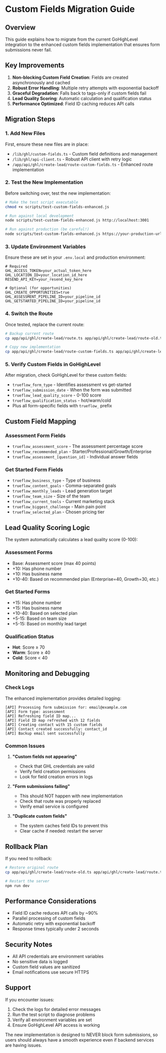 # Custom Fields Migration Guide

## Overview

This guide explains how to migrate from the current GoHighLevel integration to the enhanced custom fields implementation that ensures form submissions never fail.

## Key Improvements

1. **Non-blocking Custom Field Creation**: Fields are created asynchronously and cached
2. **Robust Error Handling**: Multiple retry attempts with exponential backoff
3. **Graceful Degradation**: Falls back to tags-only if custom fields fail
4. **Lead Quality Scoring**: Automatic calculation and qualification status
5. **Performance Optimized**: Field ID caching reduces API calls

## Migration Steps

### 1. Add New Files

First, ensure these new files are in place:
- `/lib/ghl/custom-fields.ts` - Custom field definitions and management
- `/lib/ghl/api-client.ts` - Robust API client with retry logic
- `/app/api/ghl/create-lead/route-custom-fields.ts` - Enhanced route implementation

### 2. Test the New Implementation

Before switching over, test the new implementation:

```bash
# Make the test script executable
chmod +x scripts/test-custom-fields-enhanced.js

# Run against local development
node scripts/test-custom-fields-enhanced.js http://localhost:3001

# Run against production (be careful!)
node scripts/test-custom-fields-enhanced.js https://your-production-url.com
```

### 3. Update Environment Variables

Ensure these are set in your `.env.local` and production environment:

```env
# Required
GHL_ACCESS_TOKEN=your_actual_token_here
GHL_LOCATION_ID=your_location_id_here
RESEND_API_KEY=your_resend_key_here

# Optional (for opportunities)
GHL_CREATE_OPPORTUNITIES=true
GHL_ASSESSMENT_PIPELINE_ID=your_pipeline_id
GHL_GETSTARTED_PIPELINE_ID=your_pipeline_id
```

### 4. Switch the Route

Once tested, replace the current route:

```bash
# Backup current route
cp app/api/ghl/create-lead/route.ts app/api/ghl/create-lead/route-old.ts

# Copy new implementation
cp app/api/ghl/create-lead/route-custom-fields.ts app/api/ghl/create-lead/route.ts
```

### 5. Verify Custom Fields in GoHighLevel

After migration, check GoHighLevel for these custom fields:
- `trueflow_form_type` - Identifies assessment vs get-started
- `trueflow_submission_date` - When the form was submitted
- `trueflow_lead_quality_score` - 0-100 score
- `trueflow_qualification_status` - hot/warm/cold
- Plus all form-specific fields with `trueflow_` prefix

## Custom Field Mapping

### Assessment Form Fields
- `trueflow_assessment_score` - The assessment percentage score
- `trueflow_recommended_plan` - Starter/Professional/Growth/Enterprise
- `trueflow_assessment_[question_id]` - Individual answer fields

### Get Started Form Fields
- `trueflow_business_type` - Type of business
- `trueflow_content_goals` - Comma-separated goals
- `trueflow_monthly_leads` - Lead generation target
- `trueflow_team_size` - Size of the team
- `trueflow_current_tools` - Current marketing stack
- `trueflow_biggest_challenge` - Main pain point
- `trueflow_selected_plan` - Chosen pricing tier

## Lead Quality Scoring Logic

The system automatically calculates a lead quality score (0-100):

### Assessment Forms
- Base: Assessment score (max 40 points)
- +10: Has phone number
- +10: Has business name
- +10-40: Based on recommended plan (Enterprise=40, Growth=30, etc.)

### Get Started Forms
- +15: Has phone number
- +15: Has business name
- +10-40: Based on selected plan
- +5-15: Based on team size
- +5-15: Based on monthly lead target

### Qualification Status
- **Hot**: Score ≥ 70
- **Warm**: Score ≥ 40
- **Cold**: Score < 40

## Monitoring and Debugging

### Check Logs
The enhanced implementation provides detailed logging:
```
[API] Processing form submission for: email@example.com
[API] Form type: assessment
[API] Refreshing field ID map...
[API] Field ID map refreshed with 12 fields
[API] Creating contact with 15 custom fields
[API] Contact created successfully: contact_id
[API] Backup email sent successfully
```

### Common Issues

1. **"Custom fields not appearing"**
   - Check that GHL credentials are valid
   - Verify field creation permissions
   - Look for field creation errors in logs

2. **"Form submissions failing"**
   - This should NOT happen with new implementation
   - Check that route was properly replaced
   - Verify email service is configured

3. **"Duplicate custom fields"**
   - The system caches field IDs to prevent this
   - Clear cache if needed: restart the server

## Rollback Plan

If you need to rollback:

```bash
# Restore original route
cp app/api/ghl/create-lead/route-old.ts app/api/ghl/create-lead/route.ts

# Restart the server
npm run dev
```

## Performance Considerations

- Field ID cache reduces API calls by ~90%
- Parallel processing of custom fields
- Automatic retry with exponential backoff
- Response times typically under 2 seconds

## Security Notes

- All API credentials are environment variables
- No sensitive data is logged
- Custom field values are sanitized
- Email notifications use secure HTTPS

## Support

If you encounter issues:
1. Check the logs for detailed error messages
2. Run the test script to diagnose problems
3. Verify all environment variables are set
4. Ensure GoHighLevel API access is working

The new implementation is designed to NEVER block form submissions, so users should always have a smooth experience even if backend services are having issues.